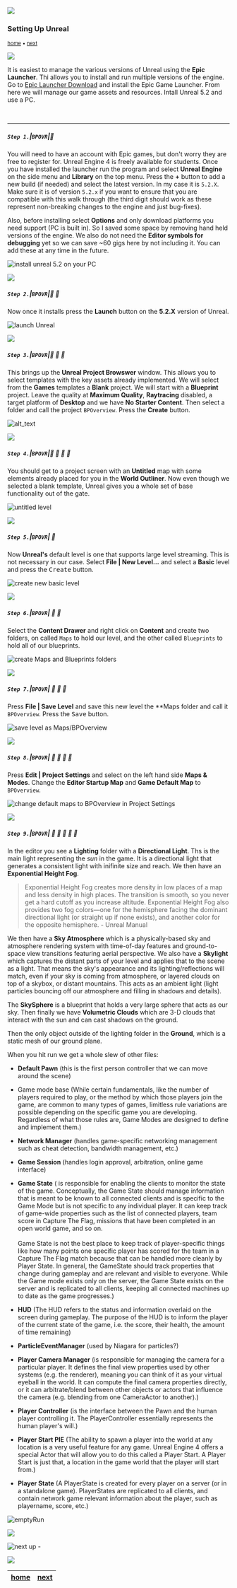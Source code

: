 ![](../images/line3.png)

### Setting Up Unreal

<sub>[home](../README.md#user-content-ue5-bp-overview) • [next](../data-types/README.md#user-content-blueprint-data-types)</sub>

![](../images/line3.png)

It is easiest to manage the various versions of Unreal using the **Epic Launcher**.  Thi allows you to install and run multiple versions of the engine.  Go to [Epic Launcher Download](https://store.epicgames.com/en-US/download) and install the Epic Game Launcher.  From here we will manage our game assets and resources. Intall Unreal 5.2 and use a PC.

<br>

---

##### `Step 1.`\|`BPOVR`|:small_blue_diamond:

You will need to have an account with Epic games, but don't worry they are free to register for.  Unreal Engine 4 is freely available for students.
Once you have installed the launcher run the program and select **Unreal Engine** on the side menu and **Library** on the top menu. Press the **+** button to add a new build (if needed) and select the latest version.  In my case it is `5.2.X`. Make sure it is of version `5.2.x` if you want to ensure that you are compatible with this walk through (the third digit should work as these represent non-breaking changes to the engine and just bug-fixes).

Also, before installing select **Options** and only download platforms you need support (PC is built in).  So I saved some space by removing hand held versions of the engine. We also do not need the **Editor symbols for debugging** yet so we can save ~60 gigs here by not including it.  You can add these at any time in the future.

![install unreal 5.2 on your PC](images/MakeSureUnreal52.png)

![](../images/line2.png)

##### `Step 2.`\|`BPOVR`|:small_blue_diamond: :small_blue_diamond: 

Now once it installs press the **Launch** button on the **5.2.X** version of Unreal.

![launch Unreal](images/launchGame.png)

![](../images/line2.png)

##### `Step 3.`\|`BPOVR`|:small_blue_diamond: :small_blue_diamond: :small_blue_diamond:

This brings up the **Unreal Project Browswer** window.  This allows you to select templates with the key assets already implemented.  We will select from the **Games** templates a **Blank** project. We will start with a **Blueprint** project.  Leave the quality at **Maximum Quality**, **Raytracing** disabled, a target platform of **Desktop** and we have **No Starter Content**. Then select a folder and call the project `BPOverview`. Press the **Create** button.

![alt_text](images/BlankGame.png)

![](../images/line2.png)

##### `Step 4.`\|`BPOVR`|:small_blue_diamond: :small_blue_diamond: :small_blue_diamond: :small_blue_diamond:

You should get to a project screen with an **Untitled** map with some elements already placed for you in the **World Outliner**.  Now even though we selected a blank template, Unreal gives you a whole set of base functionality out of the gate. 

![untitled level](images/untitledLevel.png)

![](../images/line2.png)

##### `Step 5.`\|`BPOVR`| :small_orange_diamond:

Now **Unreal's** default level is one that supports large level streaming.  This is not necessary in our case.  Select **File | New Level...** and select a **Basic** level and press the <kbd>Create</kbd> button.

![create new basic level](images/NewLevel.png)

![](../images/line2.png)

##### `Step 6.`\|`BPOVR`| :small_orange_diamond: :small_blue_diamond:

Select the **Content Drawer** and right click on **Content** and create two folders, on called `Maps` to hold our level, and the other called `Blueprints` to hold all of our blueprints.

![create Maps and Blueprints folders](images/twoNewFolders.png)

![](../images/line2.png)

##### `Step 7.`\|`BPOVR`| :small_orange_diamond: :small_blue_diamond: :small_blue_diamond:

Press **File | Save Level** and save this new level the **Maps folder and call it `BPOverview`. Press the <kbd>Save</kbd> button.

![save level as Maps/BPOverview](images/bpOverviewMap.png)

![](../images/line2.png)

##### `Step 8.`\|`BPOVR`| :small_orange_diamond: :small_blue_diamond: :small_blue_diamond: :small_blue_diamond:

Press **Edit | Project Settings** and select on the left hand side **Maps & Modes**.  Change the **Editor Startup Map** and **Game Default Map** to `BPOverview`.

![change default maps to BPOverview in Project Settings](images/mapsAndModes.png)

![](../images/line2.png)

##### `Step 9.`\|`BPOVR`| :small_orange_diamond: :small_blue_diamond: :small_blue_diamond: :small_blue_diamond: :small_blue_diamond:

In the editor you see a **Lighting** folder with a **Directional Light**.  Ths is the main light representing the *sun* in the game.  It is a directional light that generates a consistent light with inifinite size and reach. We then have an **Exponential Height Fog**.

>Exponential Height Fog creates more density in low places of a map and less density in high places. The transition is smooth, so you never get a hard cutoff as you increase altitude. Exponential Height Fog also provides two fog colors—one for the hemisphere facing the dominant directional light (or straight up if none exists), and another color for the opposite hemisphere. - Unreal Manual

We then have a **Sky Atmosphere** which is a physically-based sky and atmosphere rendering system with time-of-day features and ground-to-space view transitions featuring aerial perspective. We also have a **Skylight** which captures the distant parts of your level and applies that to the scene as a light. That means the sky's appearance and its lighting/reflections will match, even if your sky is coming from atmosphere, or layered clouds on top of a skybox, or distant mountains. This acts as an ambient light (light particles bouncing off our atmosphere and filling in shadows and details).

The **SkySphere** is a blueprint that holds a very large sphere that acts as our sky. Then finally we have **Volumetric Clouds** which are 3-D clouds that interact with the sun and can cast shadows on the ground.

Then the only object outside of the lighting folder in the **Ground**, which is a static mesh of our ground plane. 

When you hit run we get a whole slew of other files:

* **Default Pawn** (this is the first person controller that we can move around the scene)

* Game mode base (While certain fundamentals, like the number of players required to play, or the method by which those players join the game, are common to many types of games, limitless rule variations are possible depending on the specific game you are developing. Regardless of what those rules are, Game Modes are designed to define and implement them.)

* **Network Manager** (handles game-specific networking management  such as cheat detection, bandwidth management, etc.)

* **Game Session** (handles login approval, arbitration, online game interface)

* **Game State** ( is responsible for enabling the clients to monitor the state of the game. Conceptually, the Game State should manage information that is meant to be known to all connected clients and is specific to the Game Mode but is not specific to any individual player. It can keep track of game-wide properties such as the list of connected players, team score in Capture The Flag, missions that have been completed in an open world game, and so on.<br/><br/>Game State is not the best place to keep track of player-specific things like how many points one specific player has scored for the team in a Capture The Flag match because that can be handled more cleanly by Player State. In general, the GameState should track properties that change during gameplay and are relevant and visible to everyone. While the Game mode exists only on the server, the Game State exists on the server and is replicated to all clients, keeping all connected machines up to date as the game progresses.)


* **HUD** (The HUD refers to the status and information overlaid on the screen during gameplay. The purpose of the HUD is to inform the player of the current state of the game, i.e. the score, their health, the amount of time remaining)

* **ParticleEventManager** (used by Niagara for particles?)

* **Player Camera Manager** (is responsible for managing the camera for a particular player. It defines the final view properties used by other systems (e.g. the renderer), meaning you can think of it as your virtual eyeball in the world. It can compute the final camera properties directly, or it can arbitrate/blend between other objects or actors that influence the camera (e.g. blending from one CameraActor to another).)

* **Player Controller** (is the interface between the Pawn and the human player controlling it. The PlayerController essentially represents the human player's will.)

* **Player Start PIE** (The ability to spawn a player into the world at any location is a very useful feature for any game. Unreal Engine 4 offers a special Actor that will allow you to do this called a Player Start. A Player Start is just that, a location in the game world that the player will start from.)

* **Player State** (A PlayerState is created for every player on a server (or in a standalone game). PlayerStates are replicated to all clients, and contain network game relevant information about the player, such as playername, score, etc.)

![emptyRun](images/emptyRun.png)

![](../images/line.png)

<!-- <img src="https://via.placeholder.com/1000x100/45D7CA/000000/?text=Next Up - Blueprint Data Types"> -->

![next up - ](images/banner.png)

![](../images/line.png)

| [home](../README.md#user-content-ue5-bp-overview) | [next](../data-types/README.md#user-content-blueprint-data-types)|
|---|---|

